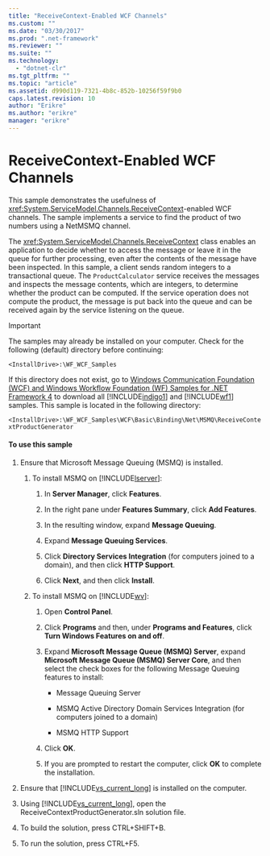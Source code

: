 ```yaml
---
title: "ReceiveContext-Enabled WCF Channels"
ms.custom: ""
ms.date: "03/30/2017"
ms.prod: ".net-framework"
ms.reviewer: ""
ms.suite: ""
ms.technology: 
  - "dotnet-clr"
ms.tgt_pltfrm: ""
ms.topic: "article"
ms.assetid: d990d119-7321-4b8c-852b-10256f59f9b0
caps.latest.revision: 10
author: "Erikre"
ms.author: "erikre"
manager: "erikre"
---
```

# ReceiveContext-Enabled WCF Channels
This sample demonstrates the usefulness of <xref:System.ServiceModel.Channels.ReceiveContext>-enabled WCF channels. The sample implements a service to find the product of two numbers using a NetMSMQ channel.  
  
 The <xref:System.ServiceModel.Channels.ReceiveContext> class enables an application to decide whether to access the message or leave it in the queue for further processing, even after the contents of the message have been inspected. In this sample, a client sends random integers to a transactional queue. The `ProductCalculator` service receives the messages and inspects the message contents, which are integers, to determine whether the product can be computed. If the service operation does not compute the product, the message is put back into the queue and can be received again by the service listening on the queue.  
  
> [!IMPORTANT]
>  The samples may already be installed on your computer. Check for the following (default) directory before continuing:  
>   
>  `<InstallDrive>:\WF_WCF_Samples`  
>   
>  If this directory does not exist, go to [Windows Communication Foundation (WCF) and Windows Workflow Foundation (WF) Samples for .NET Framework 4](http://go.microsoft.com/fwlink/?LinkId=150780) to download all [!INCLUDE[indigo1](../../../../includes/indigo1-md.md)] and [!INCLUDE[wf1](../../../../includes/wf1-md.md)] samples. This sample is located in the following directory:  
>   
>  `<InstallDrive>:\WF_WCF_Samples\WCF\Basic\Binding\Net\MSMQ\ReceiveContextProductGenerator`  
  
#### To use this sample  
  
1.  Ensure that Microsoft Message Queuing (MSMQ) is installed.  
  
    1.  To install MSMQ on [!INCLUDE[lserver](../../../../includes/lserver-md.md)]:  
  
        1.  In **Server Manager**, click **Features**.  
  
        2.  In the right pane under **Features Summary**, click **Add Features**.  
  
        3.  In the resulting window, expand **Message Queuing**.  
  
        4.  Expand **Message Queuing Services**.  
  
        5.  Click **Directory Services Integration** (for computers joined to a domain), and then click **HTTP Support**.  
  
        6.  Click **Next**, and then click **Install**.  
  
    2.  To install MSMQ on [!INCLUDE[wv](../../../../includes/wv-md.md)]:  
  
        1.  Open **Control Panel**.  
  
        2.  Click **Programs** and then, under **Programs and Features**, click **Turn Windows Features on and off**.  
  
        3.  Expand **Microsoft Message Queue (MSMQ) Server**, expand **Microsoft Message Queue (MSMQ) Server Core**, and then select the check boxes for the following Message Queuing features to install:  
  
            -   Message Queuing Server  
  
            -   MSMQ Active Directory Domain Services Integration (for computers joined to a domain)  
  
            -   MSMQ HTTP Support  
  
        4.  Click **OK**.  
  
        5.  If you are prompted to restart the computer, click **OK** to complete the installation.  
  
2.  Ensure that [!INCLUDE[vs_current_long](../../../../includes/vs-current-long-md.md)] is installed on the computer.  
  
3.  Using [!INCLUDE[vs_current_long](../../../../includes/vs-current-long-md.md)], open the ReceiveContextProductGenerator.sln solution file.  
  
4.  To build the solution, press CTRL+SHIFT+B.  
  
5.  To run the solution, press CTRL+F5.
